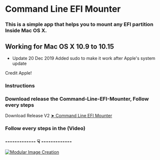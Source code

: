 # Command Line EFI Mounter

### This is a simple app that helps you to mount any EFI partition Inside Mac OS X.


## Working for Mac OS X 10.9 to 10.15
- Update 20 Dec 2019  Added sudo to make it work after Apple's system update
  
Credit Apple!

### Instructions

### Download release the Command-Line-EFI-Mounter, Follow every steps


Download Release V2 [➤ Command Line EFI Mounter ](https://github.com/chris1111/Command-Line-EFI-Mounter/releases/tag/V2)

### Follow every steps in the (Video)

### ------------- ☟ ------------- 
[![Modular Image Creation](https://i62.servimg.com/u/f62/18/50/18/69/13692710.png)](https://www.youtube.com/watch?v=yC6xfIj_mec)
